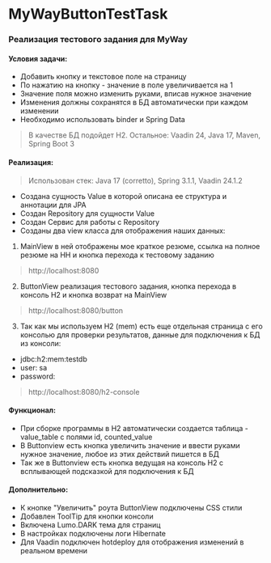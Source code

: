# MyWayButtonTestTask

### Реализация тестового задания для MyWay
#### Условия задачи:
* Добавить кнопку и текстовое поле на страницу
* По нажатию на кнопку - значение в поле увеличивается на 1
* Значение поля можно изменить руками, вписав нужное значение
* Изменения должны сохранятся в БД автоматически при каждом изменении
* Необходимо использовать binder и Spring Data

> В качестве БД подойдет H2.
> Остальное: Vaadin 24, Java 17, Maven, Spring Boot 3

#### Реализация:
> Использован стек: Java 17 (corretto), Spring 3.1.1, Vaadin 24.1.2
* Создана сущность Value в которой описана ее структура и аннотации для JPA
* Создан Repository для сущности Value
* Создан Сервис для работы с Repository
* Созданы два view класса для отображения наших данных:

1) MainView в ней отображены мое краткое резюме, ссылка на полное резюме на HH и кнопка перехода к тестовому заданию
> http://localhost:8080

2) ButtonView реализация тестового задания, кнопка перехода в консоль H2 и кнопка возврат на MainView
> http://localhost:8080/button

3) Так как мы используем H2 (mem) есть еще отдельная страница с его консолью для проверки результатов,
данные для подключения к БД из консоли: 
* jdbc:h2:mem:testdb 
* user: sa 
* password:
> http://localhost:8080/h2-console

#### Функционал:
* При сборке программы в H2 автоматически создается таблица - value_table с полями id, counted_value
* В Buttonview есть кнопка увеличить значение и ввести руками нужное значение, любое из этих действий пишется в БД
* Так же в Buttonview есть кнопка ведущая на консоль H2 с всплывающей подсказкой для подключения к БД

#### Дополнительно:
* К кнопке "Увеличить" роута ButtonView подключены CSS стили
* Добавлен ToolTip для кнопки консоли
* Включена Lumo.DARK тема для страниц
* В настройках подключены логи Hibernate
* Для Vaadin подключен hotdeploy для отображения изменений в реальном времени
